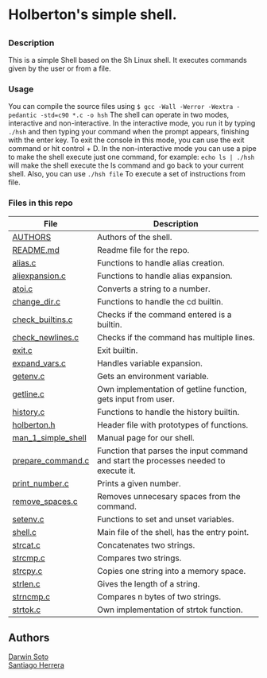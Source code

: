 # Holberton's simple shell.

##

### Description

This is a simple Shell based on the Sh Linux shell. It executes commands given by the user or from a file.

### Usage

You can compile the source files using ` $ gcc -Wall -Werror -Wextra -pedantic -std=c90 *.c -o hsh `
The shell can operate in two modes, interactive and non-interactive.
In the interactive mode, you run it by typing ` ./hsh ` and then typing your command when the prompt appears, finishing with the enter key. To exit the console in this mode, you can use the exit command or hit control + D.
In the non-interactive mode you can use a pipe to make the shell execute just one command, for example: ` echo ls | ./hsh ` will make the shell execute the ls command and go back to your current shell.
Also, you can use ` ./hsh file ` To execute a set of instructions from file.

### Files in this repo

| File | Description |
| ------ | ------ |
| [AUTHORS](https://github.com/Daransoto/simple_shell/blob/master/AUTHORS) | Authors of the shell.  |
| [README.md](https://github.com/Daransoto/simple_shell/blob/master/README.md) | Readme file for the repo. |
| [alias.c](https://github.com/Daransoto/simple_shell/blob/master/alias.c) | Functions to handle alias creation.  |
| [aliexpansion.c](https://github.com/Daransoto/simple_shell/blob/master/aliexpansion.c) | Functions to handle alias expansion.  |
| [atoi.c](https://github.com/Daransoto/simple_shell/blob/master/atoi.c) | Converts a string to a number.  |
| [change_dir.c](https://github.com/Daransoto/simple_shell/blob/master/change_dir.c) | Functions to handle the cd builtin.  |
| [check_builtins.c](https://github.com/Daransoto/simple_shell/blob/master/check_builtins.c) | Checks if the command entered is a builtin.  |
| [check_newlines.c](https://github.com/Daransoto/simple_shell/blob/master/check_newlines.c) | Checks if the command has multiple lines.  |
| [exit.c](https://github.com/Daransoto/simple_shell/blob/master/exit.c) | Exit builtin.  |
| [expand_vars.c](https://github.com/Daransoto/simple_shell/blob/master/expand_vars.c) | Handles variable expansion.  |
| [getenv.c](https://github.com/Daransoto/simple_shell/blob/master/getenv.c) | Gets an environment variable.  |
| [getline.c](https://github.com/Daransoto/simple_shell/blob/master/getline.c) | Own implementation of getline function, gets input from user.  |
| [history.c](https://github.com/Daransoto/simple_shell/blob/master/history.c) | Functions to handle the history builtin.  |
| [holberton.h](https://github.com/Daransoto/simple_shell/blob/master/holberton.h) | Header file with prototypes of functions.  |
| [man_1_simple_shell](https://github.com/Daransoto/simple_shell/blob/master/man_1_simple_shell) | Manual page for our shell.  |
| [prepare_command.c](https://github.com/Daransoto/simple_shell/blob/master/prepare_command.c) | Function that parses the input command and start the processes needed to execute it.  |
| [print_number.c](https://github.com/Daransoto/simple_shell/blob/master/print_number.c) | Prints a given number.  |
| [remove_spaces.c](https://github.com/Daransoto/simple_shell/blob/master/remove_spaces.c) | Removes unnecesary spaces from the command.  |
| [setenv.c](https://github.com/Daransoto/simple_shell/blob/master/setenv.c) | Functions to set and unset variables.  |
| [shell.c](https://github.com/Daransoto/simple_shell/blob/master/shell.c) | Main file of the shell, has the entry point.  |
| [strcat.c](https://github.com/Daransoto/simple_shell/blob/master/strcat.c) | Concatenates two strings.  |
| [strcmp.c](https://github.com/Daransoto/simple_shell/blob/master/strcmp.c) | Compares two strings.  |
| [strcpy.c](https://github.com/Daransoto/simple_shell/blob/master/strcpy.c) | Copies one string into a memory space.  |
| [strlen.c](https://github.com/Daransoto/simple_shell/blob/master/strlen.c) | Gives the length of a string.  |
| [strncmp.c](https://github.com/Daransoto/simple_shell/blob/master/strncmp.c) | Compares n bytes of two strings.  |
| [strtok.c](https://github.com/Daransoto/simple_shell/blob/master/strtok.c) | Own implementation of strtok function.  |


## Authors

[Darwin Soto](https://twitter.com/darutos)\
[Santiago Herrera](https://twitter.com/santiherrerago)
